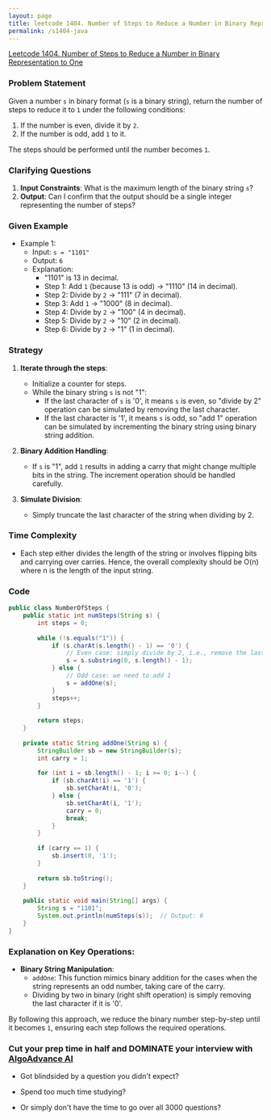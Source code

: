 ```yaml
---
layout: page
title: leetcode 1404. Number of Steps to Reduce a Number in Binary Representation to One
permalink: /s1404-java
---
```

[Leetcode 1404. Number of Steps to Reduce a Number in Binary Representation to One](https://algoadvance.github.io/algoadvance/l1404)
### Problem Statement

Given a number `s` in binary format (`s` is a binary string), return the number of steps to reduce it to `1` under the following conditions:
1. If the number is even, divide it by `2`.
2. If the number is odd, add `1` to it.

The steps should be performed until the number becomes `1`.

### Clarifying Questions
1. **Input Constraints**: What is the maximum length of the binary string `s`?
2. **Output**: Can I confirm that the output should be a single integer representing the number of steps?

### Given Example
- Example 1:
  - Input: `s = "1101"`
  - Output: `6`
  - Explanation: 
    - "1101" is 13 in decimal.
    - Step 1: Add `1` (because 13 is odd) -> "1110" (14 in decimal).
    - Step 2: Divide by `2` -> "111" (7 in decimal).
    - Step 3: Add `1` -> "1000" (8 in decimal).
    - Step 4: Divide by `2` -> "100" (4 in decimal).
    - Step 5: Divide by `2` -> "10" (2 in decimal).
    - Step 6: Divide by `2` -> "1" (1 in decimal).

### Strategy
1. **Iterate through the steps**:
   - Initialize a counter for steps.
   - While the binary string `s` is not "1":
     - If the last character of `s` is '0', it means `s` is even, so "divide by 2" operation can be simulated by removing the last character.
     - If the last character is '1', it means `s` is odd, so "add 1" operation can be simulated by incrementing the binary string using binary string addition.

2. **Binary Addition Handling**:
   - If `s` is "1", add `1` results in adding a carry that might change multiple bits in the string. The increment operation should be handled carefully.

3. **Simulate Division**:
   - Simply truncate the last character of the string when dividing by 2.

### Time Complexity
- Each step either divides the length of the string or involves flipping bits and carrying over carries. Hence, the overall complexity should be O(n) where n is the length of the input string.

### Code
```java
public class NumberOfSteps {
    public static int numSteps(String s) {
        int steps = 0;
        
        while (!s.equals("1")) {
            if (s.charAt(s.length() - 1) == '0') {
                // Even case: simply divide by 2, i.e., remove the last character
                s = s.substring(0, s.length() - 1);
            } else {
                // Odd case: we need to add 1
                s = addOne(s);
            }
            steps++;
        }
        
        return steps;
    }
    
    private static String addOne(String s) {
        StringBuilder sb = new StringBuilder(s);
        int carry = 1;
        
        for (int i = sb.length() - 1; i >= 0; i--) {
            if (sb.charAt(i) == '1') {
                sb.setCharAt(i, '0');
            } else {
                sb.setCharAt(i, '1');
                carry = 0;
                break;
            }
        }
        
        if (carry == 1) {
            sb.insert(0, '1');
        }
        
        return sb.toString();
    }
    
    public static void main(String[] args) {
        String s = "1101";
        System.out.println(numSteps(s));  // Output: 6
    }
}
```

### Explanation on Key Operations:
- **Binary String Manipulation**:
  - `addOne`: This function mimics binary addition for the cases when the string represents an odd number, taking care of the carry.
  - Dividing by two in binary (right shift operation) is simply removing the last character if it is '0'.

By following this approach, we reduce the binary number step-by-step until it becomes `1`, ensuring each step follows the required operations.


### Cut your prep time in half and DOMINATE your interview with [AlgoAdvance AI](https://algoAdvance.com)

- Got blindsided by a question you didn't expect?

- Spend too much time studying?

- Or simply don't have the time to go over all 3000 questions?

